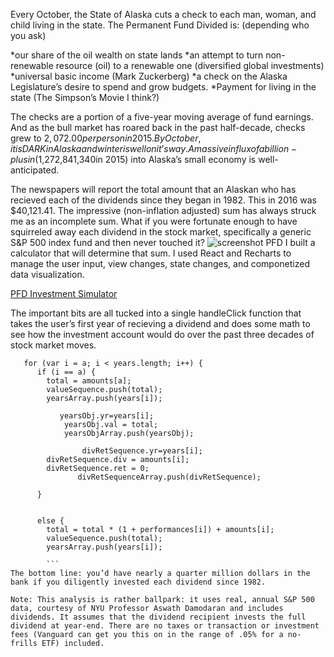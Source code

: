 
Every October, the State of Alaska cuts a check to each man, woman, and child living in the state. The Permanent Fund Divided is: (depending who you ask)

*our share of the oil wealth on state lands
*an attempt to turn non-renewable resource (oil) to a renewable one (diversified global investments)
*universal basic income (Mark Zuckerberg)
*a check on the Alaska Legislature’s desire to spend and grow budgets.
*Payment for living in the state (The Simpson’s Movie I think?)

The checks are a portion of a five-year moving average of fund earnings. And as the bull market has roared back in the past half-decade, checks grew to $2,072.00 per person in 2015. By October, it is DARK in Alaska and winter is well on it’s way. A massive influx of a billion-plus in ($1,272,841,340in 2015) into Alaska’s small economy is well-anticipated.

The newspapers will report the total amount that an Alaskan who has recieved each of the dividends since they began in 1982. This in 2016 was $40,121.41. The impressive (non-inflation adjusted) sum has always struck me as an incomplete sum. What if you were fortunate enough to have squirreled away each dividend in the stock market, specifically a generic S&P 500 index fund and then never touched it?
![screenshot PFD](https://benmatheson.github.io/images/pfd1.png)
I built a calculator that will determine that sum. I used React and Recharts to manage the user input, view changes, state changes, and componetized data visualization.

[PFD Investment Simulator](https://benmatheson.github.io/PFD_invest_simulation/)

The important bits are all tucked into a single handleClick function that takes the user’s first year of recieving a dividend and does some math to see how the investment account would do over the past three decades of stock market moves.

```
   for (var i = a; i < years.length; i++) {
      if (i == a) {
        total = amounts[a];
        valueSequence.push(total);
        yearsArray.push(years[i]);
        
           yearsObj.yr=years[i];
			yearsObj.val = total;
			yearsObjArray.push(yearsObj);
        
                divRetSequence.yr=years[i];
        divRetSequence.div = amounts[i];
        divRetSequence.ret = 0;
               divRetSequenceArray.push(divRetSequence);
        
      } 
      
      
      else {
        total = total * (1 + performances[i]) + amounts[i];
        valueSequence.push(total);
        yearsArray.push(years[i]);
        
        ```
The bottom line: you’d have nearly a quarter million dollars in the bank if you diligently invested each dividend since 1982.

Note: This analysis is rather ballpark: it uses real, annual S&P 500 data, courtesy of NYU Professor Aswath Damodaran and includes dividends. It assumes that the dividend recipient invests the full dividend at year-end. There are no taxes or transaction or investment fees (Vanguard can get you this on in the range of .05% for a no-frills ETF) included.

